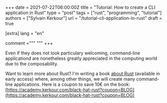 +++
date = 2021-07-22T06:00:00Z
title = "Tutorial: How to create a CLI application in Rust"
type = "post"
tags = ["rust", "programming", "tutorial"]
authors = ["Sylvain Kerkour"]
url = "/tutorial-cli-application-in-rust"
draft = true


[extra]
lang = "en"

comment ="""
"""
+++

Even if they does not look particulary welcoming, command-line applicationd are nonetheless greatly appreciated in the computing world due to the composability.



Want to learn more about Rust? I'm writing a book [about Rust](https://kerkour.com/black-hat-rust) (available in early access) where, among other things, we will create many command-line applications. Here is a coupon to save 10€ on the book: [https://academy.kerkour.com/black-hat-rust?coupon=BLOG](https://academy.kerkour.com/black-hat-rust?coupon=BLOG)
